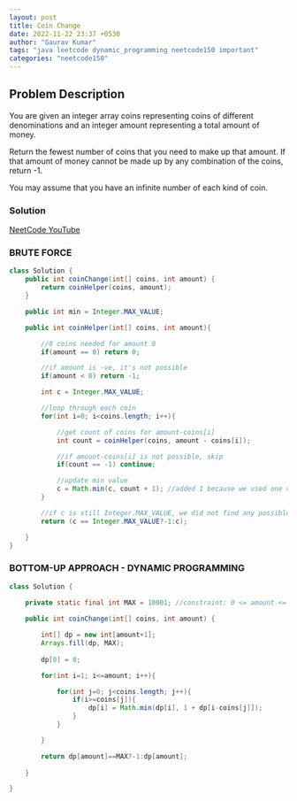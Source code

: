 ```yaml
---
layout: post
title: Coin Change
date: 2022-11-22 23:37 +0530
author: "Gaurav Kumar"
tags: "java leetcode dynamic_programming neetcode150 important"
categories: "neetcode150"
---
```


## Problem Description

You are given an integer array coins representing coins of different denominations and an integer amount representing a total amount of money.

Return the fewest number of coins that you need to make up that amount. If that amount of money cannot be made up by any combination of the coins, return -1.

You may assume that you have an infinite number of each kind of coin.

### Solution

[NeetCode YouTube](https://www.youtube.com/watch?v=H9bfqozjoqs)

### BRUTE FORCE

```java
class Solution {
    public int coinChange(int[] coins, int amount) {
        return coinHelper(coins, amount);   
    }

    public int min = Integer.MAX_VALUE;

    public int coinHelper(int[] coins, int amount){

        //0 coins needed for amount 0
        if(amount == 0) return 0;

        //if amount is -ve, it's not possible
        if(amount < 0) return -1;

        int c = Integer.MAX_VALUE;

        //loop through each coin
        for(int i=0; i<coins.length; i++){

            //get count of coins for amount-coins[i]
            int count = coinHelper(coins, amount - coins[i]);

            //if amount-coins[i] is not possible, skip
            if(count == -1) continue;

            //update min value
            c = Math.min(c, count + 1); //added 1 because we used one coin by subtracting from amount
        }

        //if c is still Integer.MAX_VALUE, we did not find any possible combination of coins
        return (c == Integer.MAX_VALUE?-1:c);

    }
}
```

### BOTTOM-UP APPROACH - DYNAMIC PROGRAMMING

```java
class Solution {

    private static final int MAX = 10001; //constraint: 0 <= amount <= 104
    
    public int coinChange(int[] coins, int amount) {

        int[] dp = new int[amount+1];
        Arrays.fill(dp, MAX);
        
        dp[0] = 0;

        for(int i=1; i<=amount; i++){

            for(int j=0; j<coins.length; j++){
                if(i>=coins[j]){
                    dp[i] = Math.min(dp[i], 1 + dp[i-coins[j]]);
                }
            }

        }

        return dp[amount]==MAX?-1:dp[amount];
        
    }

}
```
